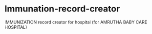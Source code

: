 # Immunation-record-creator
IMMUNIZATION record creator for hospital (for AMRUTHA BABY CARE HOSPITAL) 

